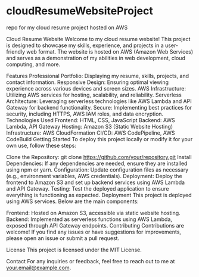 # cloudResumeWebsiteProject
repo for my cloud resume project hosted on AWS

Cloud Resume Website
Welcome to my cloud resume website! This project is designed to showcase my skills, experience, and projects in a user-friendly web format. The website is hosted on AWS (Amazon Web Services) and serves as a demonstration of my abilities in web development, cloud computing, and more.

Features
Professional Portfolio: Displaying my resume, skills, projects, and contact information.
Responsive Design: Ensuring optimal viewing experience across various devices and screen sizes.
AWS Infrastructure: Utilizing AWS services for hosting, scalability, and reliability.
Serverless Architecture: Leveraging serverless technologies like AWS Lambda and API Gateway for backend functionality.
Secure: Implementing best practices for security, including HTTPS, AWS IAM roles, and data encryption.
Technologies Used
Frontend: HTML, CSS, JavaScript
Backend: AWS Lambda, API Gateway
Hosting: Amazon S3 (Static Website Hosting)
Infrastructure: AWS CloudFormation
CI/CD: AWS CodePipeline, AWS CodeBuild
Getting Started
To deploy this project locally or modify it for your own use, follow these steps:

Clone the Repository: git clone https://github.com/your/repository.git
Install Dependencies: If any dependencies are needed, ensure they are installed using npm or yarn.
Configuration: Update configuration files as necessary (e.g., environment variables, AWS credentials).
Deployment: Deploy the frontend to Amazon S3 and set up backend services using AWS Lambda and API Gateway.
Testing: Test the deployed application to ensure everything is functioning as expected.
Deployment
This project is deployed using AWS services. Below are the main components:

Frontend: Hosted on Amazon S3, accessible via static website hosting.
Backend: Implemented as serverless functions using AWS Lambda, exposed through API Gateway endpoints.
Contributing
Contributions are welcome! If you find any issues or have suggestions for improvements, please open an issue or submit a pull request.

License
This project is licensed under the MIT License.

Contact
For any inquiries or feedback, feel free to reach out to me at your.email@example.com.
